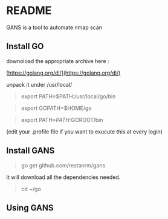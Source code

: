 README
======

GANS is a tool to automate nmap scan

Install GO
----------

downoload the appropriate archive here :

[https://golang.org/dl/](https://golang.org/dl/)

unpack it under /usr/local/

> export PATH=$PATH:/usr/local/go/bin

> export GOPATH=$HOME/go

> export PATH=$PATH:$GOROOT/bin

(edit your .profile file if you want to exucute this at every login)

Install GANS
------------


> go get github.com/restanrm/gans

It will download all the dependencies needed.

> cd ~/go

Using GANS
----------


